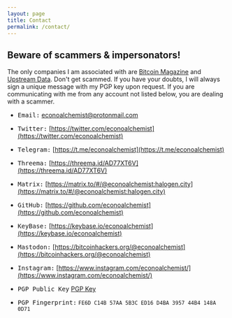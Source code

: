 ```yaml
---
layout: page
title: Contact
permalink: /contact/
---
```

## Beware of scammers & impersonators!

The only companies I am associated with are [Bitcoin Magazine](https://bitcoinmagazine.com/) and [Upstream Data](https://www.upstreamdata.ca/). Don't get scammed. If you have your doubts, I will always sign a unique message with my PGP key upon request. If you are communicating with me from any account not listed below, you are dealing with a scammer. 

- <kbd>Email:</kbd> [econoalchemist@protonmail.com](mailto:econoalchemist@protonmail.com)

- <kbd>Twitter:</kbd> [https://twitter.com/econoalchemist](https://twitter.com/econoalchemist)

- <kbd>Telegram:</kbd> [https://t.me/econoalchemist](https://t.me/econoalchemist)

- <kbd>Threema:</kbd> [https://threema.id/AD77XT6V](https://threema.id/AD77XT6V)

- <kbd>Matrix:</kbd> [https://matrix.to/#/@econoalchemist:halogen.city](https://matrix.to/#/@econoalchemist:halogen.city)

- <kbd>GitHub:</kbd> [https://github.com/econoalchemist](https://github.com/econoalchemist)

- <kbd>KeyBase:</kbd> [https://keybase.io/econoalchemist](https://keybase.io/econoalchemist)

- <kbd>Mastodon:</kbd> [https://bitcoinhackers.org/@econoalchemist](https://bitcoinhackers.org/@econoalchemist)

- <kbd>Instagram:</kbd> [https://www.instagram.com/econoalchemist/](https://www.instagram.com/econoalchemist/)

- <kbd>PGP Public Key</kbd> [PGP Key](/static/PGP.txt)

- <kbd>PGP Fingerprint:</kbd> `FE6D C14B 57AA 5B3C ED16 D4BA 3957 44B4 148A 0D71`

